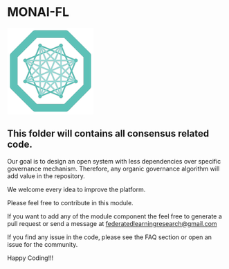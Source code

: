 # MONAI-FL
![ProjectMONAI-FL](/images/monai-logo.png)

## This folder will contains all consensus related code.

Our goal is to design an open system with less dependencies over specific governance mechanism. Therefore, any organic governance algorithm will add value in the repository.

We welcome every idea to improve the platform.

Please feel free to contribute in this module. 

If you want to add any of the module component the feel free to generate a pull request or send a message at federatedlearningresearch@gmail.com

If you find any issue in the code, please see the FAQ section or open an issue for the community.

Happy Coding!!!